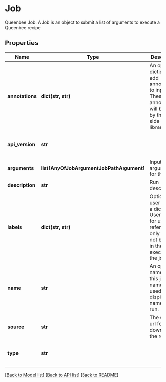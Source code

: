 # Job

Queenbee Job.  A Job is an object to submit a list of arguments to execute a Queenbee recipe.
## Properties
Name | Type | Description | Notes
------------ | ------------- | ------------- | -------------
**annotations** | **dict(str, str)** | An optional dictionary to add annotations to inputs. These annotations will be used by the client side libraries. | [optional] 
**api_version** | **str** |  | [optional] [readonly] [default to 'v1beta1']
**arguments** | [**list[AnyOfJobArgumentJobPathArgument]**](AnyOfJobArgumentJobPathArgument.md) | Input arguments for this job. | [optional] 
**description** | **str** | Run description. | [optional] 
**labels** | **dict(str, str)** | Optional user data as a dictionary. User data is for user reference only and will not be used in the execution of the job. | [optional] 
**name** | **str** | An optional name for this job. This name will be used a the display name for the run. | [optional] 
**source** | **str** | The source url for downloading the recipe. | 
**type** | **str** |  | [optional] [readonly] [default to 'Job']

[[Back to Model list]](../README.md#documentation-for-models) [[Back to API list]](../README.md#documentation-for-api-endpoints) [[Back to README]](../README.md)


